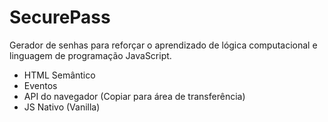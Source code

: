 # SecurePass
Gerador de senhas para reforçar o aprendizado de lógica computacional e linguagem de programação JavaScript.

- HTML Semântico
- Eventos
- API do navegador (Copiar para área de transferência)
- JS Nativo (Vanilla)
